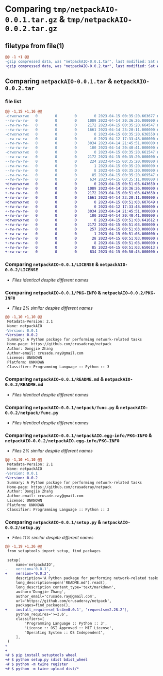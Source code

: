 # Comparing `tmp/netpackAIO-0.0.1.tar.gz` & `tmp/netpackAIO-0.0.2.tar.gz`

## filetype from file(1)

```diff
@@ -1 +1 @@
-gzip compressed data, was "netpackAIO-0.0.1.tar", last modified: Sat Apr 15 00:35:20 2023, max compression
+gzip compressed data, was "netpackAIO-0.0.2.tar", last modified: Sat Apr 15 00:51:03 2023, max compression
```

## Comparing `netpackAIO-0.0.1.tar` & `netpackAIO-0.0.2.tar`

### file list

```diff
@@ -1,15 +1,16 @@
-drwxrwxrwx   0        0        0        0 2023-04-15 00:35:20.663677 netpackAIO-0.0.1/
--rw-rw-rw-   0        0        0     1089 2023-04-14 20:36:26.000000 netpackAIO-0.0.1/LICENSE
--rw-rw-rw-   0        0        0     2172 2023-04-15 00:35:20.664547 netpackAIO-0.0.1/PKG-INFO
--rw-rw-rw-   0        0        0     1661 2023-04-14 23:20:11.000000 netpackAIO-0.0.1/README.md
-drwxrwxrwx   0        0        0        0 2023-04-15 00:35:20.636550 netpackAIO-0.0.1/netpack/
--rw-rw-rw-   0        0        0        0 2023-04-12 17:33:48.000000 netpackAIO-0.0.1/netpack/__init__.py
--rw-rw-rw-   0        0        0     3034 2023-04-14 21:45:51.000000 netpackAIO-0.0.1/netpack/func.py
--rw-rw-rw-   0        0        0      100 2023-04-14 20:40:41.000000 netpackAIO-0.0.1/netpack/test.py
-drwxrwxrwx   0        0        0        0 2023-04-15 00:35:20.661547 netpackAIO-0.0.1/netpackAIO.egg-info/
--rw-rw-rw-   0        0        0     2172 2023-04-15 00:35:20.000000 netpackAIO-0.0.1/netpackAIO.egg-info/PKG-INFO
--rw-rw-rw-   0        0        0      224 2023-04-15 00:35:20.000000 netpackAIO-0.0.1/netpackAIO.egg-info/SOURCES.txt
--rw-rw-rw-   0        0        0        1 2023-04-15 00:35:20.000000 netpackAIO-0.0.1/netpackAIO.egg-info/dependency_links.txt
--rw-rw-rw-   0        0        0        8 2023-04-15 00:35:20.000000 netpackAIO-0.0.1/netpackAIO.egg-info/top_level.txt
--rw-rw-rw-   0        0        0       85 2023-04-15 00:35:20.669547 netpackAIO-0.0.1/setup.cfg
--rw-rw-rw-   0        0        0      634 2023-04-15 00:35:11.000000 netpackAIO-0.0.1/setup.py
+drwxrwxrwx   0        0        0        0 2023-04-15 00:51:03.643650 netpackAIO-0.0.2/
+-rw-rw-rw-   0        0        0     1089 2023-04-14 20:36:26.000000 netpackAIO-0.0.2/LICENSE
+-rw-rw-rw-   0        0        0     2172 2023-04-15 00:51:03.643650 netpackAIO-0.0.2/PKG-INFO
+-rw-rw-rw-   0        0        0     1661 2023-04-14 23:20:11.000000 netpackAIO-0.0.2/README.md
+drwxrwxrwx   0        0        0        0 2023-04-15 00:51:03.607649 netpackAIO-0.0.2/netpack/
+-rw-rw-rw-   0        0        0        0 2023-04-12 17:33:48.000000 netpackAIO-0.0.2/netpack/__init__.py
+-rw-rw-rw-   0        0        0     3034 2023-04-14 21:45:51.000000 netpackAIO-0.0.2/netpack/func.py
+-rw-rw-rw-   0        0        0      100 2023-04-14 20:40:41.000000 netpackAIO-0.0.2/netpack/test.py
+drwxrwxrwx   0        0        0        0 2023-04-15 00:51:03.641612 netpackAIO-0.0.2/netpackAIO.egg-info/
+-rw-rw-rw-   0        0        0     2172 2023-04-15 00:51:03.000000 netpackAIO-0.0.2/netpackAIO.egg-info/PKG-INFO
+-rw-rw-rw-   0        0        0      257 2023-04-15 00:51:03.000000 netpackAIO-0.0.2/netpackAIO.egg-info/SOURCES.txt
+-rw-rw-rw-   0        0        0        1 2023-04-15 00:51:03.000000 netpackAIO-0.0.2/netpackAIO.egg-info/dependency_links.txt
+-rw-rw-rw-   0        0        0       28 2023-04-15 00:51:03.000000 netpackAIO-0.0.2/netpackAIO.egg-info/requires.txt
+-rw-rw-rw-   0        0        0        8 2023-04-15 00:51:03.000000 netpackAIO-0.0.2/netpackAIO.egg-info/top_level.txt
+-rw-rw-rw-   0        0        0       85 2023-04-15 00:51:03.650613 netpackAIO-0.0.2/setup.cfg
+-rw-rw-rw-   0        0        0      834 2023-04-15 00:50:45.000000 netpackAIO-0.0.2/setup.py
```

### Comparing `netpackAIO-0.0.1/LICENSE` & `netpackAIO-0.0.2/LICENSE`

 * *Files identical despite different names*

### Comparing `netpackAIO-0.0.1/PKG-INFO` & `netpackAIO-0.0.2/PKG-INFO`

 * *Files 2% similar despite different names*

```diff
@@ -1,10 +1,10 @@
 Metadata-Version: 2.1
 Name: netpackAIO
-Version: 0.0.1
+Version: 0.0.2
 Summary: A Python package for performing network-related tasks
 Home-page: https://github.com/crusaderay/netpack
 Author: Dongjie Zhang
 Author-email: crusade.ray@gmail.com
 License: UNKNOWN
 Platform: UNKNOWN
 Classifier: Programming Language :: Python :: 3
```

### Comparing `netpackAIO-0.0.1/README.md` & `netpackAIO-0.0.2/README.md`

 * *Files identical despite different names*

### Comparing `netpackAIO-0.0.1/netpack/func.py` & `netpackAIO-0.0.2/netpack/func.py`

 * *Files identical despite different names*

### Comparing `netpackAIO-0.0.1/netpackAIO.egg-info/PKG-INFO` & `netpackAIO-0.0.2/netpackAIO.egg-info/PKG-INFO`

 * *Files 2% similar despite different names*

```diff
@@ -1,10 +1,10 @@
 Metadata-Version: 2.1
 Name: netpackAIO
-Version: 0.0.1
+Version: 0.0.2
 Summary: A Python package for performing network-related tasks
 Home-page: https://github.com/crusaderay/netpack
 Author: Dongjie Zhang
 Author-email: crusade.ray@gmail.com
 License: UNKNOWN
 Platform: UNKNOWN
 Classifier: Programming Language :: Python :: 3
```

### Comparing `netpackAIO-0.0.1/setup.py` & `netpackAIO-0.0.2/setup.py`

 * *Files 11% similar despite different names*

```diff
@@ -1,19 +1,26 @@
 from setuptools import setup, find_packages
 
 setup(
     name='netpackAIO',
-    version='0.0.1',
+    version='0.0.2',
     description='A Python package for performing network-related tasks',
     long_description=open('README.md').read(),
     long_description_content_type='text/markdown',
     author='Dongjie Zhang',
     author_email='crusade.ray@gmail.com',
     url='https://github.com/crusaderay/netpack',
     packages=find_packages(),
+    install_requires=['bs4==0.0.1', 'requests==2.28.2'],
     python_requires='>=3.6',
     classifiers=[
         'Programming Language :: Python :: 3',
         'License :: OSI Approved :: MIT License',
         'Operating System :: OS Independent',
     ],
 )
+
+
+# $ pip install setuptools wheel
+# $ python setup.py sdist bdist_wheel
+# $ python -m twine register
+# $ python -m twine upload dist/*
```

